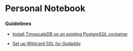 # Personal Notebook

### Guidelines

- [Install TimescaleDB on an existing PostgreSQL container](https://www.knyl.me/blog/install-timescaledb-on-an-existing-postgresql-container)

- [Set up Wildcard SSL for Godaddy](https://www.knyl.me/blog/set-up-wildcard-ssl-for-godaddy-domain-with-lets-encrypt)
